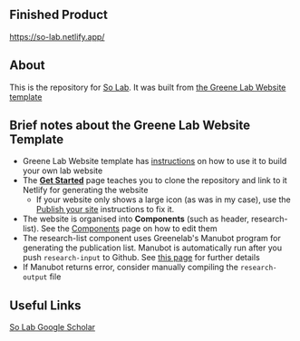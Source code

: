 ## Finished Product
https://so-lab.netlify.app/  

## About
This is the repository for [So Lab](https://so-lab.netlify.app/). It was built from [the Greene Lab Website template](https://github.com/greenelab/lab-website-template)

## Brief notes about the Greene Lab Website Template
- Greene Lab Website template has [instructions](https://github.com/greenelab/lab-website-template#documentation) on how to use it to build your own lab website
- The [**Get Started**](https://github.com/greenelab/lab-website-template/wiki/Get-Started) page teaches you to clone the repository and link to it Netlify for generating the website
  - If your website only shows a large icon (as was in my case), use the [Publish your site](https://github.com/greenelab/lab-website-template/wiki/Get-Started#publish-your-site) instructions to fix it.
- The website is organised into **Components** (such as header, research-list). See the [Components](https://github.com/greenelab/lab-website-template/wiki/Components) page on how to edit them
- The research-list component uses Greenelab's Manubot program for generating the publication list. Manubot is automatically run after you push `research-input` to Github. See [this page](https://github.com/greenelab/lab-website-template/wiki/Basic-Editing#generate-citations) for further details
- If Manubot returns error, consider manually compiling the `research-output` file

## Useful Links
[So Lab Google Scholar](https://scholar.google.com/citations?hl=en&user=gfg2GusAAAAJ&view_op=list_works&sortby=pubdate)
